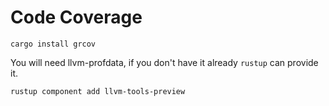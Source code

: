 # Code Coverage

```
cargo install grcov
```

You will need llvm-profdata, if you don't have it already `rustup` can provide it.

```
rustup component add llvm-tools-preview
```
